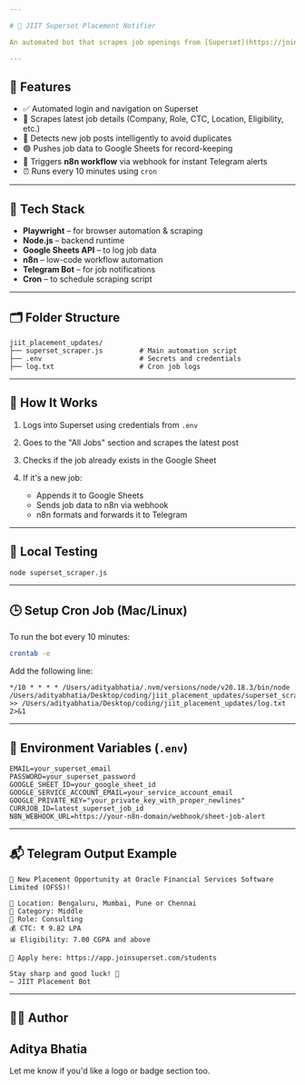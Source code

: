 ```yaml
---

# 📢 JIIT Superset Placement Notifier

An automated bot that scrapes job openings from [Superset](https://joinsuperset.com) using **Playwright**, detects new job postings, and sends real-time updates to a **Telegram channel** via **n8n webhooks**. This smart, low-code AI agent keeps JIIT students instantly informed about placement opportunities.

---
```


## 🚀 Features

* ✅ Automated login and navigation on Superset
* 📄 Scrapes latest job details (Company, Role, CTC, Location, Eligibility, etc.)
* 🧠 Detects new job posts intelligently to avoid duplicates
* 🟢 Pushes job data to Google Sheets for record-keeping
* 📡 Triggers **n8n workflow** via webhook for instant Telegram alerts
* ⏰ Runs every 10 minutes using `cron`

---

## 🔧 Tech Stack

* **Playwright** – for browser automation & scraping
* **Node.js** – backend runtime
* **Google Sheets API** – to log job data
* **n8n** – low-code workflow automation
* **Telegram Bot** – for job notifications
* **Cron** – to schedule scraping script

---

## 🗂 Folder Structure

```
jiit_placement_updates/
├── superset_scraper.js         # Main automation script
├── .env                        # Secrets and credentials
├── log.txt                     # Cron job logs
```

---

## 📌 How It Works

1. Logs into Superset using credentials from `.env`
2. Goes to the "All Jobs" section and scrapes the latest post
3. Checks if the job already exists in the Google Sheet
4. If it's a new job:

   * Appends it to Google Sheets
   * Sends job data to n8n via webhook
   * n8n formats and forwards it to Telegram

---

## 🧪 Local Testing

```bash
node superset_scraper.js
```

---

## 🕒 Setup Cron Job (Mac/Linux)

To run the bot every 10 minutes:

```bash
crontab -e
```

Add the following line:

```
*/10 * * * * /Users/adityabhatia/.nvm/versions/node/v20.18.3/bin/node /Users/adityabhatia/Desktop/coding/jiit_placement_updates/superset_scraper.js >> /Users/adityabhatia/Desktop/coding/jiit_placement_updates/log.txt 2>&1
```

---

## 🔐 Environment Variables (`.env`)

```env
EMAIL=your_superset_email
PASSWORD=your_superset_password
GOOGLE_SHEET_ID=your_google_sheet_id
GOOGLE_SERVICE_ACCOUNT_EMAIL=your_service_account_email
GOOGLE_PRIVATE_KEY="your_private_key_with_proper_newlines"
CURRJOB_ID=latest_superset_job_id
N8N_WEBHOOK_URL=https://your-n8n-domain/webhook/sheet-job-alert
```

---

## 📬 Telegram Output Example

```
📢 New Placement Opportunity at Oracle Financial Services Software Limited (OFSS)!

📍 Location: Bengaluru, Mumbai, Pune or Chennai  
📂 Category: Middle  
📌 Role: Consulting  
💰 CTC: ₹ 9.82 LPA  
📊 Eligibility: 7.00 CGPA and above  

🔗 Apply here: https://app.joinsuperset.com/students  

Stay sharp and good luck! 🚀  
— JIIT Placement Bot
```

---

## 👨‍💻 Author

**Aditya Bhatia**
---

Let me know if you'd like a logo or badge section too.
